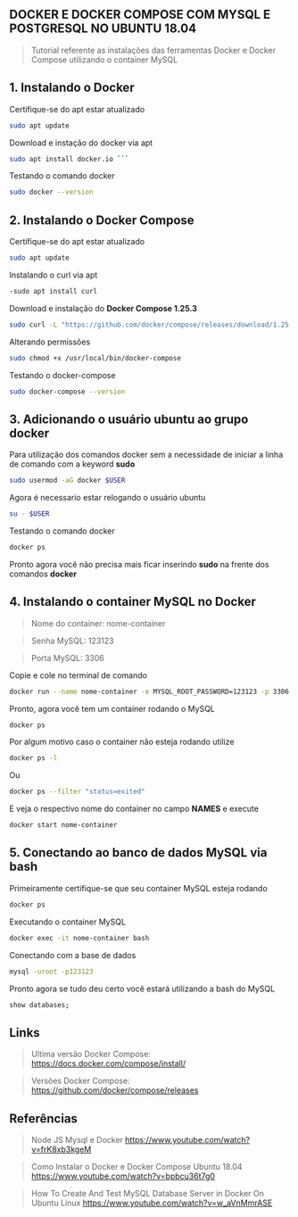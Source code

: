 ## DOCKER E DOCKER COMPOSE COM MYSQL E POSTGRESQL NO UBUNTU 18.04

> Tutorial referente as instalações das ferramentas Docker e Docker Compose utilizando o container MySQL

## 1. Instalando o Docker

Certifique-se do apt estar atualizado

```sh 
sudo apt update
```

Download e instação do docker via apt

```sh 
sudo apt install docker.io ```
```

Testando o comando docker

```sh 
sudo docker --version 
```

## 2. Instalando o Docker Compose

Certifique-se do apt estar atualizado

```sh 
sudo apt update
```
Instalando o curl via apt

```sh
-sudo apt install curl
```

Download e instalação do **Docker Compose 1.25.3**

```sh   
sudo curl -L "https://github.com/docker/compose/releases/download/1.25.3/docker-compose-$(uname -s)-$(uname -m)" -o /usr/local/bin/docker-compose 
```

Alterando permissões

```sh 
sudo chmod +x /usr/local/bin/docker-compose
```

Testando o docker-compose

```sh 
sudo docker-compose --version
```

## 3. Adicionando o usuário ubuntu ao grupo docker
Para utilização dos comandos docker sem a necessidade de iniciar a linha de comando com a keyword **sudo**

```sh 
sudo usermod -aG docker $USER
```

Agora é necessario estar relogando o usuário ubuntu

```sh 
su - $USER
```

Testando o comando docker

```sh 
docker ps
```
Pronto agora você não precisa mais ficar inserindo **sudo** na frente dos comandos **docker**

## 4. Instalando o container MySQL no Docker

> Nome do container:  nome-container

> Senha MySQL: 123123

> Porta MySQL: 3306

Copie e cole no terminal de comando

```sh 
docker run --name nome-container -e MYSQL_ROOT_PASSWORD=123123 -p 3306:3306 -d mysql
```
Pronto, agora você tem um container rodando o MySQL

```sh 
docker ps
```

Por algum motivo caso o container não esteja rodando utilize

```sh 
docker ps -l
```
Ou

```sh
docker ps --filter "status=exited"
```
E veja o respectivo nome do container no campo **NAMES** e execute

```sh
docker start nome-container
``````
## 5. Conectando ao banco de dados MySQL via bash

Primeiramente certifique-se que seu container MySQL esteja rodando

```sh 
docker ps
```

Executando o container MySQL 

```sh 
docker exec -it nome-container bash 
```

Conectando com a base de dados

```sh 
mysql -uroot -p123123
```

Pronto agora se tudo deu certo você estará utilizando a bash do MySQL

```sh 
show databases;
```

## Links

>  Ultima versão Docker Compose: https://docs.docker.com/compose/install/

>  Versões Docker Compose:  https://github.com/docker/compose/releases

## Referências

> Node JS Mysql e Docker https://www.youtube.com/watch?v=frK8xb3kgeM

> Como Instalar o Docker e Docker Compose Ubuntu 18.04 https://www.youtube.com/watch?v=bpbcu36t7g0

> How To Create And Test MySQL Database Server in Docker On Ubuntu Linux https://www.youtube.com/watch?v=w_aVnMmrASE



